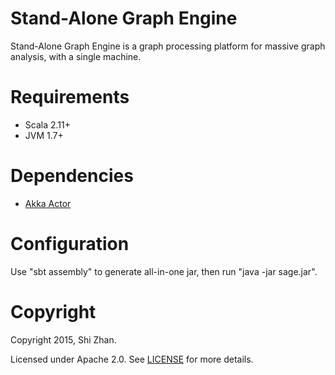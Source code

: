 Stand-Alone Graph Engine
========================

Stand-Alone Graph Engine is a graph processing platform for massive graph analysis, with a single machine.

Requirements
============

* Scala 2.11+
* JVM 1.7+

Dependencies
============

* [Akka Actor](http://www.akka.io/)

Configuration
=============

Use "sbt assembly" to generate all-in-one jar, then run "java -jar sage.jar".

Copyright
=========

Copyright 2015, Shi Zhan.

Licensed under Apache 2.0. See [LICENSE](LICENSE) for more details.

